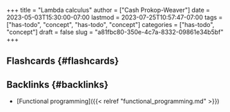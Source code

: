 +++
title = "Lambda calculus"
author = ["Cash Prokop-Weaver"]
date = 2023-05-03T15:30:00-07:00
lastmod = 2023-07-25T10:57:47-07:00
tags = ["has-todo", "concept", "has-todo", "concept"]
categories = ["has-todo", "concept"]
draft = false
slug = "a81fbc80-350e-4c7a-8332-09861e34b5bf"
+++

## Flashcards {#flashcards}


## Backlinks {#backlinks}

-   [Functional programming]({{< relref "functional_programming.md" >}})
